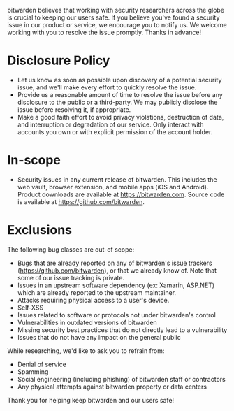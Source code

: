 bitwarden believes that working with security researchers across the globe is crucial to keeping our
users safe. If you believe you've found a security issue in our product or service, we encourage you to
notify us. We welcome working with you to resolve the issue promptly. Thanks in advance!

# Disclosure Policy

- Let us know as soon as possible upon discovery of a potential security issue, and we'll make every
  effort to quickly resolve the issue.
- Provide us a reasonable amount of time to resolve the issue before any disclosure to the public or a
  third-party. We may publicly disclose the issue before resolving it, if appropriate. 
- Make a good faith effort to avoid privacy violations, destruction of data, and interruption or
  degradation of our service. Only interact with accounts you own or with explicit permission of the
  account holder.

# In-scope

- Security issues in any current release of bitwarden. This includes the web vault, browser extension,
  and mobile apps (iOS and Android). Product downloads are available at https://bitwarden.com. Source
  code is available at https://github.com/bitwarden.

# Exclusions

The following bug classes are out-of scope:

- Bugs that are already reported on any of bitwarden's issue trackers (https://github.com/bitwarden),
  or that we already know of. Note that some of our issue tracking is private.
- Issues in an upstream software dependency (ex: Xamarin, ASP.NET) which are already reported to the
  upstream maintainer.
- Attacks requiring physical access to a user's device.
- Self-XSS
- Issues related to software or protocols not under bitwarden's control
- Vulnerabilities in outdated versions of bitwarden
- Missing security best practices that do not directly lead to a vulnerability
- Issues that do not have any impact on the general public

While researching, we'd like to ask you to refrain from:

- Denial of service
- Spamming
- Social engineering (including phishing) of bitwarden staff or contractors
- Any physical attempts against bitwarden property or data centers

Thank you for helping keep bitwarden and our users safe!
